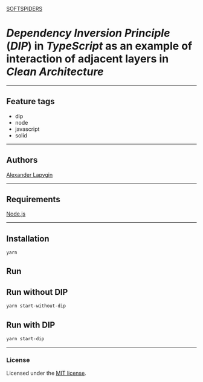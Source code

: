 [SOFTSPIDERS](https://github.com/softspiders/softspiders)

# *Dependency Inversion Principle* (*DIP*) in *TypeScript* as an example of interaction of adjacent layers in *Clean Architecture*

---

## Feature tags

- dip
- node
- javascript
- solid

---

## Authors

[Alexander Lapygin](https://github.com/AlexanderLapygin)

---

## Requirements

[Node.js](https://nodejs.org/en/download/package-manager/)

---

## Installation

```sh
yarn
```


## Run

## Run without DIP

```sh
yarn start-without-dip
```

## Run with DIP

```sh
yarn start-dip
```

---

### License

Licensed under the [MIT license](./LICENSE).
